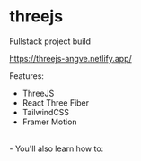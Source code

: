 # threejs

Fullstack project build 

https://threejs-angve.netlify.app/

Features:

- ThreeJS
- React Three Fiber
- TailwindCSS
- Framer Motion


</br>
- You'll also learn how to:




